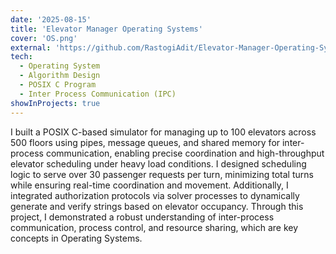 ```yaml
---
date: '2025-08-15'
title: 'Elevator Manager Operating Systems'
cover: 'OS.png'
external: 'https://github.com/RastogiAdit/Elevator-Manager-Operating-Systems-Project'
tech:
  - Operating System
  - Algorithm Design
  - POSIX C Program
  - Inter Process Communication (IPC)
showInProjects: true
---
```



 I built a POSIX C-based simulator for managing up to 100 elevators across 500 floors using pipes, message queues, and shared memory for inter-process communication, enabling precise coordination and high-throughput elevator scheduling under heavy load conditions. I designed scheduling logic to serve over 30 passenger requests per turn, minimizing total turns while ensuring real-time coordination and movement. Additionally, I integrated authorization protocols via solver processes to dynamically generate and verify strings based on elevator occupancy. Through this project, I demonstrated a robust understanding of inter-process communication, process control, and resource sharing, which are key concepts in Operating Systems.

